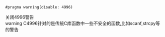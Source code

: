 ```
#pragma warning(disable: 4996)
```


关闭4996警告<br>
warning C4996针对的是传统C库函数中一些不安全的函数,比如scanf,strcpy等的警告 
